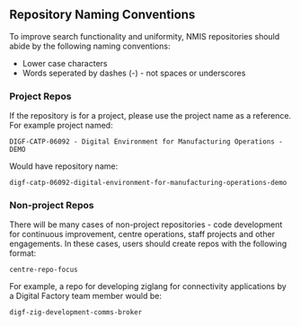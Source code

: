 ## Repository Naming Conventions
To improve search functionality and uniformity, NMIS repositories should abide by the following naming conventions:
- Lower case characters
- Words seperated by dashes (-) - not spaces or underscores


### Project Repos
If the repository is for a project, please use the project name as a reference. For example project named:

    DIGF-CATP-06092 - Digital Environment for Manufacturing Operations - DEMO
    
Would have repository name:

    digf-catp-06092-digital-environment-for-manufacturing-operations-demo
    
### Non-project Repos
There will be many cases of non-project repositories - code development for continuous improvement, centre operations, staff projects and other engagements. In these cases, users should create repos with the following format:

    centre-repo-focus

For example, a repo for developing ziglang for connectivity applications by a Digital Factory team member would be:

    digf-zig-development-comms-broker
